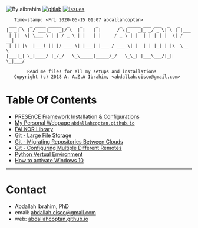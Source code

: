 
![By aibrahim](https://img.shields.io/badge/by-aibrahim-blue.svg) [![gitlab](https://img.shields.io/badge/git-gitlab-lightgray.svg)](https://gitlab.uni.lu/aibrahim/presence) [![Issues](https://img.shields.io/badge/issues-gitlab-green.svg)](https://gitlab.uni.lu/aibrahim/presence/issues)

       Time-stamp: <Fri 2020-05-15 01:07 abdallahcoptan>
     ___ _   _ ____ _____  _    _     _        _  _____ ___ ___  _   _     
    |_ _| \ | / ___|_   _|/ \  | |   | |      / \|_   _|_ _/ _ \| \ | |___ 
     | ||  \| \___ \ | | / _ \ | |   | |     / _ \ | |  | | | | |  \| / __|
     | || |\  |___) || |/ ___ \| |___| |___ / ___ \| |  | | |_| | |\  \__ \
    |___|_| \_|____/ |_/_/   \_\_____|_____/_/   \_\_| |___\___/|_| \_|___/
                                                                           
			Read me files for all my setups and installations
       Copyright (c) 2018 A. A.Z.A Ibrahim, <abdallah.cisco@gmail.com>



# Table Of Contents



- [PRESEnCE Framework Installation & Configurations](https://github.com/AbdallahCoptan/DOCs/blob/master/Installations/PRESEnCE.md)
- [My Personal Webpage `abdallahcoptan.github.io`](https://github.com/AbdallahCoptan/DOCs/blob/master/Installations/MySite.md)
- [FALKOR Library](https://github.com/AbdallahCoptan/DOCs/blob/master/Installations/FalkorLib.md)
- [Git - Large File Storage](https://github.com/AbdallahCoptan/DOCs/blob/master/Installations/Git_LFS.md)
- [Git - Migrating Repositories Between Clouds](https://github.com/AbdallahCoptan/DOCs/blob/master/Installations/GIT_REPOs_Migration.md)
- [Git - Configuring Multiple Different Remotes](https://github.com/AbdallahCoptan/DOCs/blob/master/Installations/GIT_Configuring_Remotes.md)
- [Python Vertual Environment](https://github.com/AbdallahCoptan/DOCs/blob/master/Installations/pyVirtualEnv.md)
- [How to activate Windows 10](https://github.com/AbdallahCoptan/DOCs/blob/master/Installations/WIN10_Activation.md)

---

# Contact

- Abdallah Ibrahim, PhD
- email: abdallah.cisco@gmail.com
- web: [abdallahcoptan.github.io](https://abdallahcoptan.github.io/)